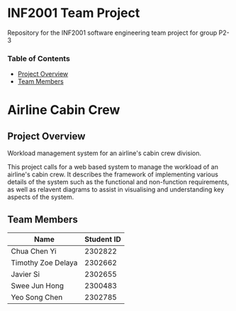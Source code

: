 # INF2001 Team Project
Repository for the INF2001 software engineering team project for group P2-3

### Table of Contents
- [Project Overview](#project-overview)
- [Team Members](#team-members)

# Airline Cabin Crew
## Project Overview
Workload management system for an airline's cabin crew division. 

This project calls for a web based system to manage the workload of an airline's cabin crew. It describes the framework of implementing various details of the system such as the functional and non-function requirements, as well as relavent diagrams to assist in visualising and understanding key aspects of the system.

## Team Members

| Name          | Student ID       |
|---------------|------------------|
| Chua Chen Yi  | 2302822          |
| Timothy Zoe Delaya | 2302662            |
| Javier Si     | 2302655            |
| Swee Jun Hong | 2300483             |
| Yeo Song Chen | 2302785            | 